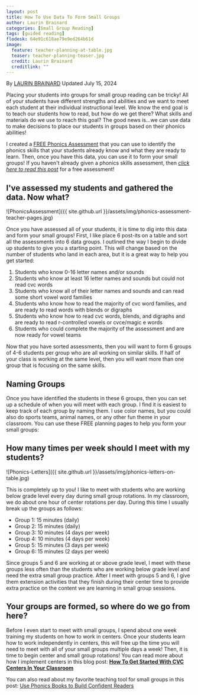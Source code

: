 ```yaml
---
layout: post
title: How To Use Data To Form Small Groups
author: Laurin Brainard
categories: [Small Group Reading]
tags: [guided reading]
flodesk: 64e91c618ae79e9ed264b61d
image:
  feature: teacher-planning-at-table.jpg
  teaser: teacher-planning-teaser.jpg
  credit: Laurin Brainard
  creditlink: ""
---
```

By [LAURIN BRAINARD](https://theprimarybrain.com/menu/about/) Updated July 15, 2024

Placing your students into groups for small group reading can be tricky! All of your students have different strengths and abilities and we want to meet each student at their individual instructional level. We know the end goal is to teach our students how to read, but how do we get there? What skills and materials do we use to reach this goal? The good news is...we can use data to make decisions to place our students in groups based on their phonics abilities! 

I created a [FREE Phonics Assessment](https://theprimarybrain.com/small%20group%20reading/2023/08/22/Phonics-Skills-Assessment/) that you can use to identify the phonics skills that your students already know and what they are ready to learn. Then, once you have this data, you can use it to form your small groups! If you haven't already given a phonics skills assessment, then [_click here to read this post_](https://theprimarybrain.com/small%20group%20reading/2023/08/22/Phonics-Skills-Assessment/) for a free assessment!

## I've assessed my students and gathered the data. Now what?

![PhonicsAssessment]({{ site.github.url }}/assets/img/phonics-assessment-teacher-pages.jpg)

Once you have assessed all of your students, it is time to dig into this data and form your small groups! First, I like place 6 post-its on a table and sort all the assessments into 6 data groups. I outlined the way I begin to divide up students to give you a starting point. This will change based on the number of students who land in each area, but it is a great way to help you get started:

1. Students who know 0-16 letter names and/or sounds
2. Students who know at least 16 letter names and sounds but could not read cvc words
3. Students who know all of their letter names and sounds and can read some short vowel word families
4. Students who know how to read the majority of cvc word families, and are ready to read words with blends or digraphs
5. Students who know how to read cvc words, blends, and digraphs and are ready to read r-controlled vowels or cvce/magic e words
6. Students who could complete the majority of the assessment and are now ready for vowel teams

Now that you have sorted assessments, then you will want to form 6 groups of 4-6 students per group who are all working on similar skills. If half of your class is working at the same level, then you will want more than one group that is focusing on the same skills.

## Naming Groups

Once you have identified the students in these 6 groups, then you can set up a schedule of when you will meet with each group. I find it is easiest to keep track of each group by naming them. I use color names, but you could also do sports teams, animal names, or any other fun theme in your classroom. You can use these FREE planning pages to help you form your small groups:

<div id="fd-form-64e91c618ae79e9ed264b61d"></div>
<script>
  window.fd('form', {
    formId: '64e91c618ae79e9ed264b61d',
    containerEl: '#fd-form-64e91c618ae79e9ed264b61d'
  });
</script>

## How many times per week should I meet with my students?

![Phonics-Letters]({{ site.github.url }}/assets/img/phonics-letters-on-table.jpg)

This is completely up to you! I like to meet with students who are working below grade level every day during small group rotations. In my classroom, we do about one hour of center rotations per day. During this time I usually break up the groups as follows:

- Group 1: 15 minutes (daily)
- Group 2: 15 minutes (daily)
- Group 3: 10 minutes (4 days per week)
- Group 4: 10 minutes (4 days per week)
- Group 5: 15 minutes (3 days per week)
- Group 6: 15 minutes (2 days per week)

Since groups 5 and 6 are working at or above grade level, I meet with these groups less often than the students who are working below grade level and need the extra small group practice. After I meet with groups 5 and 6, I give them extension activities that they finish during their center time to provide extra practice on the content we are learning in small group sessions. 

## Your groups are formed, so where do we go from here?

Before I even start to meet with small groups, I spend about one week training my students on how to work in centers. Once your students learn how to work independently in centers, this will free up the time you will need to meet with all of your small groups multiple days a week! Then, it is time to begin center and small group rotations! You can read more about how I implement centers in this blog post: [**How To Get Started With CVC Centers In Your Classroom**](https://theprimarybrain.com/literacy%20activities/2023/07/26/CVC-Word-Literacy-Center-Rotations/)

You can also read about my favorite teaching tool for small groups in this post: [Use Phonics Books to Build Confident Readers](https://theprimarybrain.com/writing/2024/07/16/Phonics-Skills-Practice-Books/)